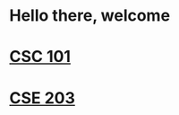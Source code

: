 # Hello there, welcome
# [CSC 101](https://mohammadmotiurrahman.github.io/csc101)
# [CSE 203](https://mohammadmotiurrahman.github.io/cse203)

